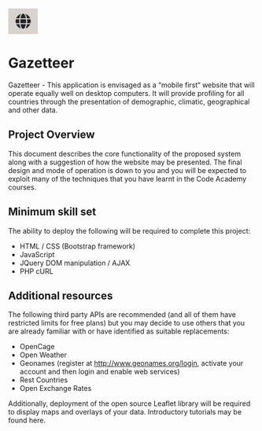 <img src="images/logo.png" alt="logo" width="60px" style="margin-top: 20px;"/>

# Gazetteer

Gazetteer - This application is envisaged as a “mobile first“ website that will operate equally well on desktop computers. It will provide profiling for all countries through the presentation of demographic, climatic, geographical and other data.

## Project Overview

This document describes the core functionality of the proposed system along with a
suggestion of how the website may be presented. The final design and mode of operation
is down to you and you will be expected to exploit many of the techniques that you have
learnt in the Code Academy courses.

## Minimum skill set

The ability to deploy the following will be required to complete this project:
 - HTML / CSS (Bootstrap framework)
 - JavaScript
 - JQuery DOM manipulation / AJAX
 - PHP cURL

## Additional resources

The following third party APIs are recommended (and all of them have restricted limits for free plans) but you may decide to use others that you are already familiar with or have identified as suitable replacements:
 - OpenCage
 - Open Weather
 - Geonames (register at http://www.geonames.org/login, activate your account and then login and enable web services)
 - Rest Countries
 - Open Exchange Rates

Additionally, deployment of the open source Leaflet library will be required to display maps and overlays of your data. Introductory tutorials may be found here.
